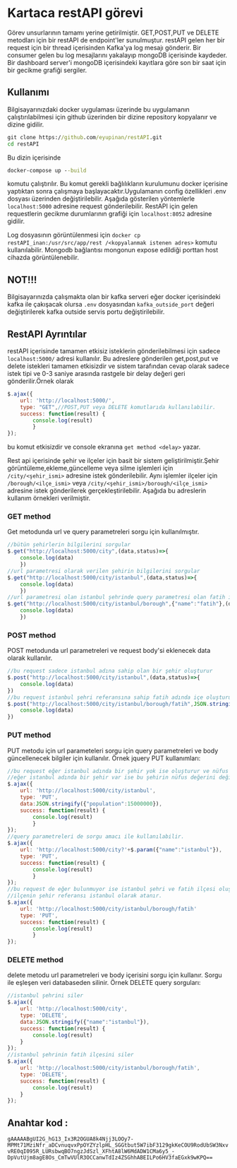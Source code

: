 # Kartaca restAPI görevi
Görev unsurlarının tamamı yerine getirilmiştir.
GET,POST,PUT ve DELETE metodları için bir restAPI de endpoint'ler sunulmuştur.
restAPI gelen her bir request için bir thread içerisinden Kafka'ya log mesajı gönderir.
Bir consumer gelen bu log mesajlarını yakalayıp mongoDB içerisinde kaydeder.
Bir dashboard server'i mongoDB içerisindeki kayıtlara göre son bir saat için bir gecikme grafiği sergiler.
## Kullanımı
Bilgisayarınızdaki docker uygulaması üzerinde bu uygulamanın çalıştırılabilmesi için github üzerinden bir
dizine repository kopyalanır ve dizine gidilir.
```bat
git clone https://github.com/eyupinan/restAPI.git
cd restAPI
```
Bu dizin içerisinde 
```bat
docker-compose up --build
```
komutu çalıştırılır. Bu komut gerekli bağlılıkların kurulumunu docker içerisine yaptıktan sonra çalışmaya 
başlayacaktır.Uygulamanın config özellikleri .env dosyası üzerinden değiştirilebilir.
Aşağıda gösterilen yöntemlerle ```localhost:5000``` adresine request gönderilebilir.
RestAPI için gelen requestlerin gecikme durumlarının grafiği için
```localhost:8052``` adresine gidilir.

Log dosyasının görüntülenmesi için 
```docker cp restAPI_inan:/usr/src/app/rest /<kopyalanmak istenen adres>```
komutu kullanılabilir.
Mongodb bağlantısı mongonun expose edildiği porttan host cihazda görüntülenebilir.
## NOT!!! 
Bilgisayarınızda çalışmakta olan bir kafka serveri eğer docker içerisindeki kafka ile çakışacak olursa 
``` .env ``` dosyasından ```kafka_outside_port``` değeri değiştirilerek kafka outside servis portu değiştirilebilir.

## RestAPI Ayrıntılar
restAPI içerisinde tamamen etkisiz isteklerin gönderilebilmesi için sadece ```localhost:5000/``` adresi  kullanılır.
Bu adreslere gönderilen get,post,put ve delete istekleri tamamen etkisizdir ve sistem tarafından cevap olarak sadece istek tipi ve 0-3 saniye arasında rastgele bir delay değeri geri gönderilir.Örnek olarak 
```javascript
$.ajax({
    url: 'http://localhost:5000/',
    type: "GET",//POST,PUT veya DELETE komutlarıda kullanılabilir.
    success: function(result) {
        console.log(result)
        }
});
```
bu komut etkisizdir ve console ekranına ```get method <delay>``` yazar.

Rest api içerisinde şehir ve ilçeler için basit bir sistem geliştirilmiştir.Şehir görüntüleme,ekleme,güncelleme veya silme işlemleri için  ```/city/<şehir_ismi>``` adresine istek gönderilebilir. Aynı işlemler ilçeler için ```/borough/<ilçe_ismi>``` veya ```/city/<şehir_ismi>/borough/<ilçe_ismi>``` adresine istek gönderilerek gerçekleştirilebilir.
Aşağıda bu adreslerin kullanım örnekleri verilmiştir.

### GET method
Get metodunda url ve query parametreleri sorgu için kullanılmıştır.
```javascript
//bütün şehirlerin bilgilerini sorgular
$.get("http://localhost:5000/city",(data,status)=>{
    console.log(data)
    })
//url parametresi olarak verilen şehirin bilgilerini sorgular
$.get("http://localhost:5000/city/istanbul",(data,status)=>{
    console.log(data)
    })
//url parametresi olan istanbul şehrinde query parametresi olan fatih ismine sahip ilçeyi sorgular
$.get("http://localhost:5000/city/istanbul/borough",{"name":"fatih"},(data,status)=>{
    console.log(data)
    })
```
### POST method
POST metodunda url parametreleri ve request body'si eklenecek data olarak kullanılır.
``` javascript
//bu request sadece istanbul adına sahip olan bir şehir oluşturur
$.post("http://localhost:5000/city/istanbul",(data,status)=>{
    console.log(data)
})
//bu request istanbul şehri referansına sahip fatih adında içe oluşturur ve nüfus özelliği body içerisindeki değer olarak atanır
$.post("http://localhost:5000/city/istanbul/borough/fatih",JSON.stringify({"population":1234}),(data,status)=>{
    console.log(data)
})
```

### PUT method
PUT metodu için url parameteleri sorgu için query parametreleri ve body güncellenecek bilgiler için kullanılır.
Örnek jquery PUT kullanımları:
``` javascript
//bu request eğer istanbul adında bir şehir yok ise oluşturur ve nüfus değerini değiştirir.
//eğer istanbul adında bir şehir var ise bu şehirin nüfus değerini değiştirir.
$.ajax({
    url: 'http://localhost:5000/city/istanbul',
    type: 'PUT',
	data:JSON.stringify({"population":15000000}),
    success: function(result) {
        console.log(result)
        }
});
//query parametreleri de sorgu amacı ile kullanılabilir.
$.ajax({
    url: 'http://localhost:5000/city?'+$.param({"name":"istanbul"}),
    type: 'PUT',
    success: function(result) {
        console.log(result)
        }
});
//bu request de eğer bulunmuyor ise istanbul şehri ve fatih ilçesi oluştururlur. Fatih ilçesi zaten bulunuyor ise 
//ilçenin şehir referansı istanbul olarak atanır.
$.ajax({
    url: 'http://localhost:5000/city/istanbul/borough/fatih'
    type: 'PUT',
    success: function(result) {
        console.log(result)
        }
});
``` 


### DELETE method

delete metodu url parametreleri ve body içerisini sorgu için kullanır. Sorgu ile eşleşen veri databaseden silinir.
Örnek DELETE query sorguları:
``` javascript
//istanbul şehrini siler
$.ajax({
    url: 'http://localhost:5000/city',
    type: 'DELETE',
	data:JSON.stringify({"name":"istanbul"}),
    success: function(result) {
        console.log(result)
    }
});
//istanbul şehrinin fatih ilçesini siler
$.ajax({
    url: 'http://localhost:5000/city/istanbul/borough/fatih',
    type: 'DELETE',
    success: function(result) {
        console.log(result)
    }
});
```

## Anahtar kod : 
``` gAAAAABgUI2G_hG13_Ix3R2OGUA8k4Njj3LOOy7-MPMt71MziNfr_aDCvnuqvxPpOYZYzlpHL_SGGtbut5W7ibF3129gkKeCOU9RodUbSW3NxvvRE0qI095R_LURsbwqBO7ngzJdSzl_XFhtA8lW6MdADW1CMa6y5_-DpVutUjm8agE8Os_CmTwVUlR3OCCanwTdIz4ZSGhhABEILPo6HV3faEGxk9wKPQ== ```
